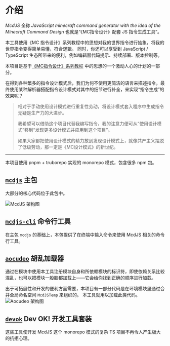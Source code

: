 # 介绍

*McdJS* 全称 *JavaScript minecraft command generator with the idea of the Minecraft Command Design* 也就是“《MC指令设计》配套 JS 指令生成工具”。

本工具使用《MC 指令设计》系列教程中的思想对我的世界指令进行抽象，将我的世界指令变得简单易懂，符合逻辑。
同时，你还可以享受到 JavaScript / TypeScript 生态所带来的便利，例如编辑器代码提示、持续部署、版本控制等。

本项目是基于[《MC指令设计》系列教程](https://github.com/n9gc/the-minecraft-command-design) 中的思想的一个激动人心的计划的一部分。

在得到各种繁多的指令设计模式后，我们为何不使用更简洁的语言来描述指令，最终使用某种解析器搭配指令设计模式对其中的细节进行补全，来实现“指令生成”的效果呢？

> 相对于手动使用设计模式进行重复性劳动，将设计模式套入程序中生成指令无疑是生产力的大进步。
>
> 我希望可以借助这个项目代替我编写指令，我的注意力便可从“使用设计模式”移到“发现更多设计模式并应用到这个项目”。
>
> 如果大家都把使用设计模式的精力放到发现设计模式上，就像共产主义摆脱了低级劳动，那一定是《MC设计模式》的新世纪。

---

本项目使用 pnpm + truborepo 实现的 monorepo 模式，包含很多 npm 包。

## [`mcdjs`](https://github.com/n9gc/mcdjs/blob/HEAD/packages/mcdjs) 主包

大部分的核心代码位于此包中。

![McdJS 架构图](../../packages/mcdjs/lib/arch.puml ':class=img-puml :size=50%')

## [`mcdjs-cli`](https://github.com/n9gc/mcdjs/blob/HEAD/packages/mcdjs-cli/) 命令行工具

在主包 `mcdjs` 的基础上，本包提供了在终端中输入命令来使用 McdJS 相关的命令行工具。

## [`aocudeo`](https://github.com/n9gc/mcdjs/blob/HEAD/packages/aocudeo/) 胡乱加载器

通过在模块中使用本工具注册模块自身和所依赖模块的标识符，即使依赖关系比较混乱，也可以把模块一股脑都加载上——它会给你找到正确的顺序进行加载。

出于可拓展性和开发的便利方面需要，本项目有一部分代码是在环境模块里通过合并全局命名空间 `McdJSTemp` 来组织的。
本工具就用以加载此类代码。
![Aocudeo 架构图](../../packages/aocudeo/lib/arch.puml  ':class=img-puml :size=50%')

## [`devok`](https://github.com/n9gc/mcdjs/blob/HEAD/packages/dev/) Dev OK! 开发工具套装

这些工具使开发 McdJS 这个 monorepo 模式的复杂 TS 项目不再令人产生极大的抗拒心理。

<script src="scripts/puml.js"></script>
